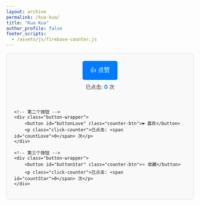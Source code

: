 ```yaml
---
layout: archive
permalink: /kua-kua/
title: "Kua Kua"
author_profile: false
footer_scripts:
  - /assets/js/firebase-counter.js 
---
```

<!-- 开始：交互式计数按钮 -->
<style>
    /* 为按钮容器提供一些样式 */
    .interactive-buttons-container {
        display: flex;
        flex-wrap: wrap;
        gap: 20px; /* 按钮之间的间距 */
        font-family: -apple-system, BlinkMacSystemFont, "Segoe UI", Roboto, "Helvetica Neue", Arial, sans-serif;
        justify-content: center; /* 居中对齐 */
        padding: 20px;
        border: 1px solid #e0e0e0;
        border-radius: 8px;
        background-color: #f9f9f9;
    }
    /* 单个按钮及其计数的容器样式 */
    .button-wrapper {
        text-align: center;
    }
    /* 按钮的基本样式 */
    .counter-btn {
        padding: 10px 20px;
        font-size: 16px;
        cursor: pointer;
        border: 1px solid #007bff;
        border-radius: 5px;
        background-color: #007bff;
        color: white;
        transition: background-color 0.3s, transform 0.1s;
    }
    /* 按钮悬停效果 */
    .counter-btn:hover {
        background-color: #0056b3;
    }
    /* 按钮点击效果 */
    .counter-btn:active {
        transform: scale(0.98);
    }
    /* 计数文本的样式 */
    .click-counter {
        margin-top: 8px;
        font-size: 14px;
        color: #333;
    }
    /* 计数数字的样式 */
    .click-counter span {
        font-weight: bold;
        color: #007bff;
    }
</style>

<div class="interactive-buttons-container">
    <!-- 第一个按钮 -->
    <div class="button-wrapper">
        <button id="buttonLike" class="counter-btn">👍 点赞</button>
        <p class="click-counter">已点击: <span id="countLike">0</span> 次</p>
    </div>

    <!-- 第二个按钮 -->
    <div class="button-wrapper">
        <button id="buttonLove" class="counter-btn">❤️ 喜欢</button>
        <p class="click-counter">已点击: <span id="countLove">0</span> 次</p>
    </div>

    <!-- 第三个按钮 -->
    <div class="button-wrapper">
        <button id="buttonStar" class="counter-btn">⭐ 收藏</button>
        <p class="click-counter">已点击: <span id="countStar">0</span> 次</p>
    </div>
</div>

<script>
    // 使用 DOMContentLoaded 事件确保在操作 DOM 之前, HTML 已完全加载和解析。
    document.addEventListener('DOMContentLoaded', function() {

        /**
         * 一个通用的函数，用于为一个按钮设置计数器功能。
         * @param {string} buttonId - 按钮的 HTML id。
         * @param {string} countId - 显示计数的 <span> 元素的 HTML id。
         */
        function setupCounter(buttonId, countId) {
            const button = document.getElementById(buttonId);
            const countSpan = document.getElementById(countId);
            
            // 为每个计数器在 localStorage 中创建一个唯一的键名
            const storageKey = `page_button_count_${buttonId}`;

            // 1. 初始化计数
            // 尝试从 localStorage 获取已保存的计数值，如果没有则默认为 0。
            let count = parseInt(localStorage.getItem(storageKey) || '0');
            // 将初始计数值显示在页面上。
            countSpan.textContent = count;

            // 2. 添加点击事件监听器
            button.addEventListener('click', function() {
                // 每次点击时，计数值加 1。
                count++;
                // 更新页面上显示的计数值。
                countSpan.textContent = count;
                // 将新的计数值保存到 localStorage，以便下次访问时保留。
                localStorage.setItem(storageKey, count);
            });
        }

        // 为页面上的三个按钮分别设置计数器
        setupCounter('buttonLike', 'countLike');
        setupCounter('buttonLove', 'countLove');
        setupCounter('buttonStar', 'countStar');

    });
</script>
<!-- 结束：交互式计数按钮 -->